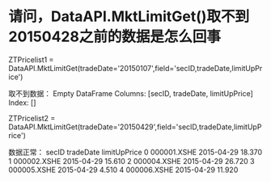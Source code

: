 # 请问，DataAPI.MktLimitGet()取不到20150428之前的数据是怎么回事


ZTPricelist1 = DataAPI.MktLimitGet(tradeDate='20150107',field='secID,tradeDate,limitUpPrice')

取不到数据：
Empty DataFrame
Columns: [secID, tradeDate, limitUpPrice]
Index: []

ZTPricelist2 = DataAPI.MktLimitGet(tradeDate='20150429',field='secID,tradeDate,limitUpPrice')

数据正常：
            secID   tradeDate  limitUpPrice
0     000001.XSHE  2015-04-29        18.370
1     000002.XSHE  2015-04-29        15.610
2     000004.XSHE  2015-04-29        26.720
3     000005.XSHE  2015-04-29         4.510
4     000006.XSHE  2015-04-29        11.920
